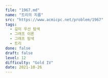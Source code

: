 ```yaml
---
file: "1967.md"
name: "트리의 지름"
src: "https://www.acmicpc.net/problem/1967"
tags: 
  - 깊이 우선 탐색
  - 그래프 이론
  - 그래프 탐색
  - 트리
done: false
draft: false
level: 12
difficulty: "Gold IV"
date: 2021-10-26
---
```

